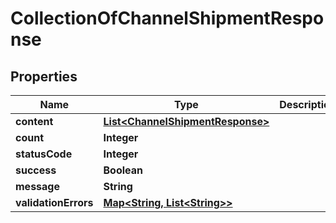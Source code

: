 
# CollectionOfChannelShipmentResponse

## Properties
Name | Type | Description | Notes
------------ | ------------- | ------------- | -------------
**content** | [**List&lt;ChannelShipmentResponse&gt;**](ChannelShipmentResponse.md) |  |  [optional]
**count** | **Integer** |  |  [optional]
**statusCode** | **Integer** |  |  [optional]
**success** | **Boolean** |  |  [optional]
**message** | **String** |  |  [optional]
**validationErrors** | [**Map&lt;String, List&lt;String&gt;&gt;**](List.md) |  |  [optional]



